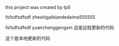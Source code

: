 this project was created by tp5

fsfsdfsdfsdf zheshigaibiandedaima555555

fsfsdfsdfsdf 
yuanchenggengxin
这是远程更新的代码

这个是本地更新的代码

